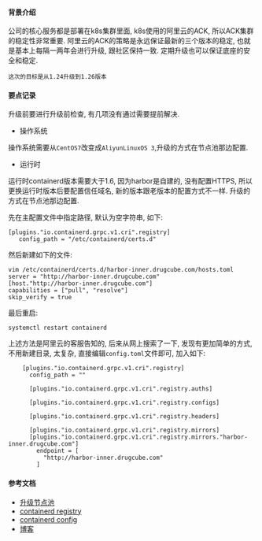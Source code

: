 #### 背景介绍

公司的核心服务都是部署在k8s集群里面, k8s使用的阿里云的ACK, 所以ACK集群的稳定性非常重要. 阿里云的ACK的策略是永远保证最新的三个版本的稳定, 也就是基本上每隔一两年会进行升级, 跟社区保持一致. 定期升级也可以保证底座的安全和稳定.

`这次的目标是从1.24升级到1.26版本`

#### 要点记录

升级前要进行升级前检查, 有几项没有通过需要提前解决.

* 操作系统

操作系统需要从`CentOS7`改变成`AliyunLinuxOS 3`,升级的方式在节点池那边配置.

* 运行时

运行时containerd版本需要大于1.6, 因为harbor是自建的, 没有配置HTTPS, 所以更换运行时版本后要配置信任域名, 新的版本跟老版本的配置方式不一样.
升级的方式在节点池那边配置.

先在主配置文件中指定路径, 默认为空字符串, 如下:

```
[plugins."io.containerd.grpc.v1.cri".registry]
   config_path = "/etc/containerd/certs.d"
```

然后新建如下的文件:

```
vim /etc/containerd/certs.d/harbor-inner.drugcube.com/hosts.toml
server = "http://harbor-inner.drugcube.com"
[host."http://harbor-inner.drugcube.com"]
capabilities = ["pull", "resolve"]
skip_verify = true
```

最后重启:

```
systemctl restart containerd
```

上述方法是阿里云的客服告知的, 后来从网上搜索了一下, 发现有更加简单的方式, 不用新建目录, 太复杂, 直接编辑`config.toml`文件即可, 加入如下:

```
    [plugins."io.containerd.grpc.v1.cri".registry]
      config_path = ""

      [plugins."io.containerd.grpc.v1.cri".registry.auths]

      [plugins."io.containerd.grpc.v1.cri".registry.configs]

      [plugins."io.containerd.grpc.v1.cri".registry.headers]

      [plugins."io.containerd.grpc.v1.cri".registry.mirrors]
      [plugins."io.containerd.grpc.v1.cri".registry.mirrors."harbor-inner.drugcube.com"]
        endpoint = [
          "http://harbor-inner.drugcube.com"
        ]

```


#### 参考文档

* [升级节点池](https://help.aliyun.com/zh/ack/ack-managed-and-ack-dedicated/user-guide/node-pool-updates)
* [containerd registry](https://github.com/containerd/containerd/blob/main/docs/cri/registry.md)
* [containerd config](https://github.com/containerd/containerd/blob/main/docs/cri/config.md#registry-configuration)
* [博客](https://www.cnblogs.com/yinzhengjie/p/18058010)

